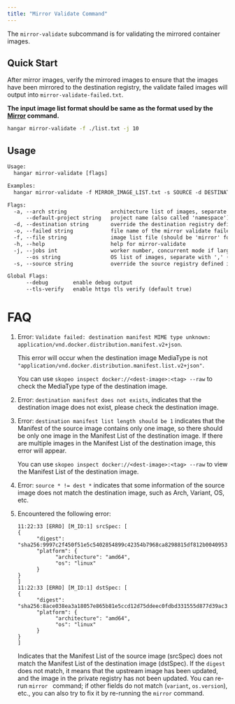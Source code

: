 ```yaml
---
title: "Mirror Validate Command"
---
```


The `mirror-validate` subcommand is for validating the mirrored container images.

## Quick Start

After mirror images, verify the mirrored images to ensure that the images have been mirrored to the destination registry,
the validate failed images will output into `mirror-validate-failed.txt`.

**The input image list format should be same as the format used by the [Mirror](/docs/v1.6/mirror/mirror) command.**

```sh
hangar mirror-validate -f ./list.txt -j 10
```

## Usage

```txt
Usage:
  hangar mirror-validate [flags]

Examples:
  hangar mirror-validate -f MIRROR_IMAGE_LIST.txt -s SOURCE -d DESTINATION

Flags:
  -a, --arch string              architecture list of images, separate with ',' (default "amd64,arm64")
      --default-project string   project name (also called 'namespace') when destination image project is empty (default "library")
  -d, --destination string       override the destination registry defined in image list
  -o, --failed string            file name of the mirror validate failed image list (default "mirror-validate-failed.txt")
  -f, --file string              image list file (should be 'mirror' format)
  -h, --help                     help for mirror-validate
  -j, --jobs int                 worker number, concurrent mode if larger than 1, max 20 (default 1)
      --os string                OS list of images, separate with ',' (default "linux,windows")
  -s, --source string            override the source registry defined in image list

Global Flags:
      --debug        enable debug output
      --tls-verify   enable https tls verify (default true)
```

# FAQ

1. Error: `Validate failed: destination manifest MIME type unknown: application/vnd.docker.distribution.manifest.v2+json`.

      This error will occur when the destination image MediaType is not `"application/vnd.docker.distribution.manifest.list.v2+json"`.

      You can use `skopeo inspect docker://<dest-image>:<tag> --raw` to check the MediaType type of the destination image.

2. Error: `destination manifest does not exists`, indicates that the destination image does not exist, please check the destination image.

3. Error: `destination manifest list length should be 1` indicates that the Manifest of the source image contains only one image, so there should be only one image in the Manifest List of the destination image. If there are multiple images in the Manifest List of the destination image, this error will appear.

      You can use `skopeo inspect docker://<dest-image>:<tag> --raw` to view the Manifest List of the destination image.

4. Error: `source * != dest *` indicates that some information of the source image does not match the destination image, such as Arch, Variant, OS, etc.

5. Encountered the following error:

      ```text
      11:22:33 [ERRO] [M_ID:1] srcSpec: [
      {
            "digest": "sha256:9997c2f450f51e5c5402854899c42354b7968ca8298815df812b00409533527c",
            "platform": {
                  "architecture": "amd64",
                  "os": "linux"
            }
      }
      ]
      11:22:33 [ERRO] [M_ID:1] dstSpec: [
      {
            "digest": "sha256:8ace038ea3a18057e865b81e5ccd12d75ddeec0fdbd331555d877d39ac3f45bb",
            "platform": {
                  "architecture": "amd64",
                  "os": "linux"
            }
      }
      ]
      ```

      Indicates that the Manifest List of the source image (srcSpec) does not match the Manifest List of the destination image (dstSpec). If the `digest` does not match, it means that the upstream image has been updated, and the image in the private registry has not been updated. You can re-run `mirror ` command; if other fields do not match (`variant`, `os.version`), etc., you can also try to fix it by re-running the `mirror` command.
